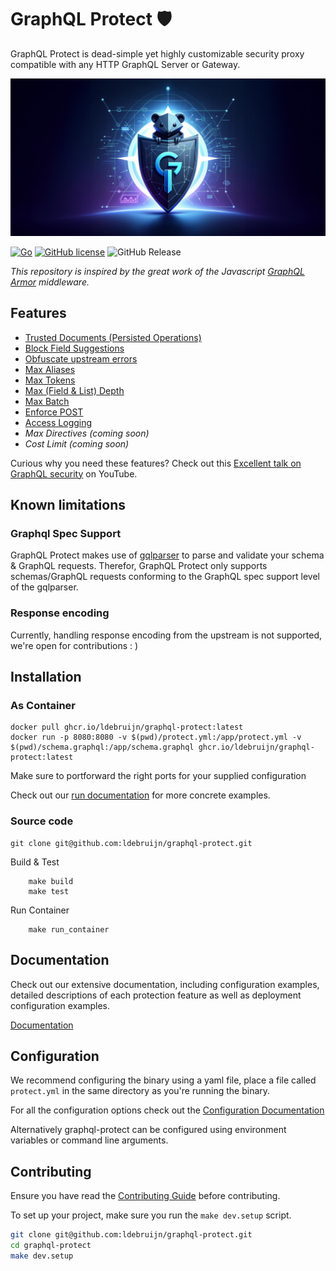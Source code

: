 # GraphQL Protect 🛡️

GraphQL Protect is dead-simple yet highly customizable security proxy compatible with any HTTP GraphQL Server or Gateway.

![GraphQL Protect Banner](docs/assets/banner.jpeg?raw=true)

[![Go](https://github.com/ldebruijn/graphql-protect/actions/workflows/go.yml/badge.svg)](https://github.com/ldebruijn/graphql-protect/actions/workflows/go.yml)
[![GitHub license](https://img.shields.io/badge/license-MIT-blue.svg)](https://github.com/ldebruijn/graphql-protect?tab=MIT-1-ov-file)
![GitHub Release](https://img.shields.io/github/v/release/ldebruijn/graphql-protect)


_This repository is inspired by the great work of the Javascript [GraphQL Armor](https://github.com/Escape-Technologies/graphql-armor) middleware._

<!-- TOC -->

## Features

* [Trusted Documents (Persisted Operations)](docs/protections/trusted_documents.md)
* [Block Field Suggestions](docs/protections/block_field_suggestions.md)
* [Obfuscate upstream errors](docs/protections/obfuscate_upstream_errors.md)
* [Max Aliases](docs/protections/max_aliases.md)
* [Max Tokens](docs/protections/max_tokens.md)
* [Max (Field & List) Depth](docs/protections/max_depth.md)
* [Max Batch](docs/protections/max_batch.md)
* [Enforce POST](docs/protections/enforce_post.md)
* [Access Logging](docs/protections/access_logging.md)
* _Max Directives (coming soon)_
* _Cost Limit (coming soon)_


Curious why you need these features? Check out this [Excellent talk on GraphQL security](https://www.youtube.com/watch?v=hyB2UKsEkqA&list=PLP1igyLx8foE9SlDLI1Vtlshcon5r1jMJ) on YouTube.

## Known limitations

### Graphql Spec Support
GraphQL Protect makes use of [gqlparser](https://github.com/vektah/gqlparser) to parse and validate your schema & GraphQL requests. Therefor, GraphQL Protect only supports schemas/GraphQL requests conforming to the GraphQL spec support level of the gqlparser.

### Response encoding
Currently, handling response encoding from the upstream is not supported, we're open for contributions : )


## Installation

### As Container
```shell
docker pull ghcr.io/ldebruijn/graphql-protect:latest
docker run -p 8080:8080 -v $(pwd)/protect.yml:/app/protect.yml -v $(pwd)/schema.graphql:/app/schema.graphql ghcr.io/ldebruijn/graphql-protect:latest
```
Make sure to portforward the right ports for your supplied configuration

Check out our [run documentation](docs/README.md#run) for more concrete examples.

### Source code

```shell
git clone git@github.com:ldebruijn/graphql-protect.git
```

Build & Test
```shell
    make build
    make test
```

Run Container
```shell
    make run_container
```

## Documentation

Check out our extensive documentation, including configuration examples, detailed descriptions of each protection feature as well as deployment configuration examples.

[Documentation](docs/README.md)

## Configuration

We recommend configuring the binary using a yaml file, place a file called `protect.yml` in the same directory as you're running the binary.

For all the configuration options check out the [Configuration Documentation](docs/configuration.md)

Alternatively graphql-protect can be configured using environment variables or command line arguments.

## Contributing

Ensure you have read the [Contributing Guide](https://github.com/ldebruijn/graphql-protect/blob/main/CONTRIBUTING.md) before contributing.

To set up your project, make sure you run the `make dev.setup` script.

```bash
git clone git@github.com:ldebruijn/graphql-protect.git
cd graphql-protect
make dev.setup
```
